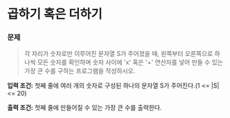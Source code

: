 # 곱하기 혹은 더하기

### **문제**

> 각 자리가 숫자로만 이루어진 문자열 S가 주어졌을 때, 왼쪽부터 오른쪽으로 하나씩 모든 숫자를 확인하며 숫자 사이에 'x' 혹은 '+' 연산자를 넣어 만들 수 있는 가장 큰 수를 구하는 프로그램을 작성하시오.
> 

**입력 조건:** 첫째 줄에 여러 개의 숫자로 구성된 하나의 문자열 S가 주어진다.(1 <= |S| <= 20)

**출력 조건:** 첫째 줄에 만들어질 수 있는 가장 큰 수를 출력한다.